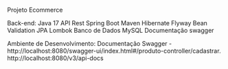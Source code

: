 Projeto Ecommerce


Back-end:
Java 17
API Rest
Spring Boot
Maven
Hibernate
Flyway
Bean Validation
JPA
Lombok
Banco de Dados MySQL
Documentação swagger

Ambiente de Desenvolvimento:
Documentação Swagger - http://localhost:8080/swagger-ui/index.html#/produto-controller/cadastrar.
http://localhost:8080/v3/api-docs

